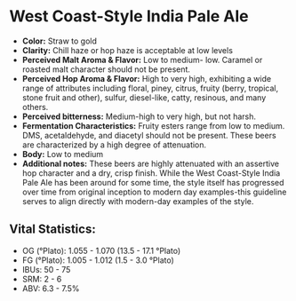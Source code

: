 # West Coast-Style India Pale Ale

- **Color:** Straw to gold
- **Clarity:** Chill haze or hop haze is acceptable at low levels
- **Perceived Malt Aroma & Flavor:** Low to medium- low. Caramel or roasted malt character should not be present.
- **Perceived Hop Aroma & Flavor:** High to very high, exhibiting a wide range of attributes including floral, piney, citrus, fruity (berry, tropical, stone fruit and other), sulfur, diesel-like, catty, resinous, and many others.
- **Perceived bitterness:** Medium-high to very high, but not harsh.
- **Fermentation Characteristics:** Fruity esters range from low to medium. DMS, acetaldehyde, and diacetyl should not be present. These beers are characterized by a high degree of attenuation.
- **Body:** Low to medium
- **Additional notes:** These beers are highly attenuated with an assertive hop character and a dry, crisp finish. While the West Coast-Style India Pale Ale has been around for some time, the style itself has progressed over time from original inception to modern day examples-this guideline serves to align directly with modern-day examples of the style.

## Vital Statistics:

- OG (°Plato): 1.055 - 1.070 (13.5 - 17.1 °Plato)
- FG (°Plato): 1.005 - 1.012 (1.5 - 3.0 °Plato)
- IBUs: 50 - 75
- SRM: 2 - 6
- ABV: 6.3 - 7.5% 
